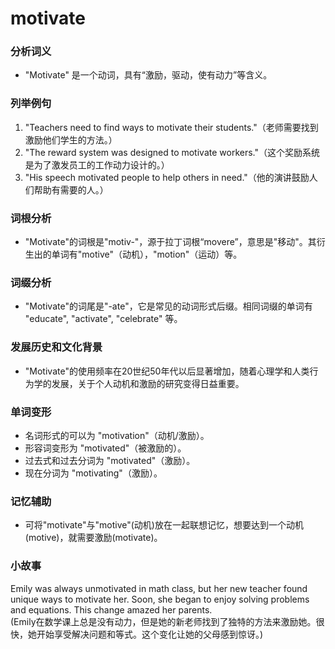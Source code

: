# motivate

### 分析词义

  

*   "Motivate" 是一个动词，具有“激励，驱动，使有动力”等含义。

  

### 列举例句

  

1.  "Teachers need to find ways to motivate their students."（老师需要找到激励他们学生的方法。）
2.  "The reward system was designed to motivate workers."（这个奖励系统是为了激发员工的工作动力设计的。）
3.  "His speech motivated people to help others in need."（他的演讲鼓励人们帮助有需要的人。）

  

### 词根分析

  

*   "Motivate"的词根是"motiv-"，源于拉丁词根“movere”，意思是"移动"。其衍生出的单词有"motive"（动机），"motion"（运动）等。

  

### 词缀分析

  

*   "Motivate"的词尾是"-ate"，它是常见的动词形式后缀。相同词缀的单词有 "educate", "activate", "celebrate" 等。

  

### 发展历史和文化背景

  

*   "Motivate"的使用频率在20世纪50年代以后显著增加，随着心理学和人类行为学的发展，关于个人动机和激励的研究变得日益重要。

  

### 单词变形

  

*   名词形式的可以为 "motivation"（动机/激励）。
*   形容词变形为 "motivated"（被激励的）。
*   过去式和过去分词为 "motivated"（激励）。
*   现在分词为 "motivating"（激励）。

  

### 记忆辅助

  

*   可将"motivate"与"motive"(动机)放在一起联想记忆，想要达到一个动机(motive)，就需要激励(motivate)。

  

### 小故事

  

Emily was always unmotivated in math class, but her new teacher found unique ways to motivate her. Soon, she began to enjoy solving problems and equations. This change amazed her parents.  
(Emily在数学课上总是没有动力，但是她的新老师找到了独特的方法来激励她。很快，她开始享受解决问题和等式。这个变化让她的父母感到惊讶。)
